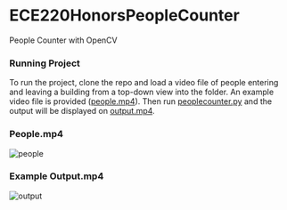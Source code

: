 # ECE220HonorsPeopleCounter
People Counter with OpenCV

### Running Project
To run the project, clone the repo and load a video file of people entering and leaving a building from a top-down view into the folder. An example video file is provided ([people.mp4](https://github.com/PNatarajan123/ECE220HonorsPeopleCounter/blob/main/people.mp4)). Then run [peoplecounter.py](https://github.com/PNatarajan123/ECE220HonorsPeopleCounter/blob/main/peoplecounter.py) and the output will be displayed on [output.mp4](https://github.com/PNatarajan123/ECE220HonorsPeopleCounter/blob/main/output.mp4).

### People.mp4
![people](https://github.com/PNatarajan123/ECE220HonorsPeopleCounter/assets/15709656/3594b074-9a6f-4a82-966c-e604f9ffed48)


### Example Output.mp4
![output](https://github.com/PNatarajan123/ECE220HonorsPeopleCounter/assets/15709656/1ef467ef-ff2a-474d-a3a1-2992296da91f)
